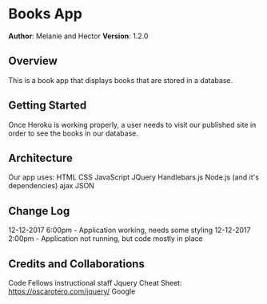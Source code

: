 # Books App

**Author**: Melanie and Hector
**Version**: 1.2.0

## Overview
This is a book app that displays books that are stored in a database.

## Getting Started
Once Heroku is working properly, a user needs to visit our published site in order to see the books in our database.

## Architecture
Our app uses:
HTML
CSS
JavaScript
JQuery
Handlebars.js
Node.js (and it's dependencies)
ajax
JSON

## Change Log
12-12-2017 6:00pm - Application working, needs some styling
12-12-2017 2:00pm - Application not running, but code mostly in place

## Credits and Collaborations
Code Fellows instructional staff
Jquery Cheat Sheet: https://oscarotero.com/jquery/
Google
